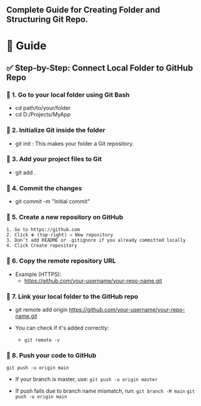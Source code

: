## Complete Guide for Creating Folder and Structuring Git Repo.

# 🎯 Guide 

## ✅ Step-by-Step: Connect Local Folder to GitHub Repo

### 🔹 1. Go to your local folder using Git Bash
- cd path/to/your/folder
- cd D:/Projects/MyApp

### 🔹 2. Initialize Git inside the folder
- git init : This makes your folder a Git repository.

### 🔹 3. Add your project files to Git
- git add .

### 🔹 4. Commit the changes
- git commit -m "Initial commit"

### 🔹 5. Create a new repository on GitHub
```
1. Go to https://github.com
2. Click ➕ (top-right) → New repository
3. Don’t add README or .gitignore if you already committed locally
4. Click Create repository
```


### 🔹 6. Copy the remote repository URL
- Example (HTTPS):
     - https://github.com/your-username/your-repo-name.git


### 🔹 7. Link your local folder to the GitHub repo
- git remote add origin https://github.com/your-username/your-repo-name.git

- You can check if it's added correctly:
   - `git remote -v`


### 🔹 8. Push your code to GitHub
`git push -u origin main`

- If your branch is master, use:
`git push -u origin master`

- If push fails due to branch name mismatch, run:
`git branch -M main`
`git push -u origin main`
